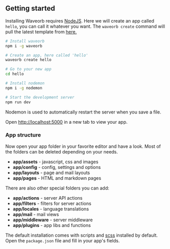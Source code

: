 ## Getting started

Installing Waveorb requires [NodeJS](https:/nodejs.org). Here we will create an app called `hello`, you can call it whatever you want. The `waveorb create` command will pull the latest template from [here.](https://github.com/eldoy/waveorb-templates)

```bash
# Install waveorb
npm i -g waveorb

# Create an app, here called 'hello'
waveorb create hello

# Go to your new app
cd hello

# Install nodemon
npm i -g nodemon

# Start the development server
npm run dev
```
Nodemon is used to automatically restart the server when you save a file.

Open [http://localhost:5000](http://localhost:5000) in a new tab to view your app.

### App structure

Now open your app folder in your favorite editor and have a look. Most of the folders can be deleted depending on your needs.

* __app/assets__ - javascript, css and images
* __app/config__ - config, settings and options
* __app/layouts__ - page and mail layouts
* __app/pages__ - HTML and markdown pages

There are also other special folders you can add:
* __app/actions__ - server API actions
* __app/filters__ - filters for server actions
* __app/locales__ - language translations
* __app/mail__ - mail views
* __app/middleware__ - server middleware
* __app/plugins__ - app libs and functions

The default installation comes with scripts and [scss](https://sass-lang.com) installed by default. Open the `package.json` file and fill in your app's fields.